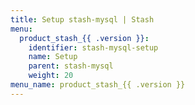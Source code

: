 ```yaml
---
title: Setup stash-mysql | Stash
menu:
  product_stash_{{ .version }}:
    identifier: stash-mysql-setup
    name: Setup
    parent: stash-mysql
    weight: 20
menu_name: product_stash_{{ .version }}
---
```


